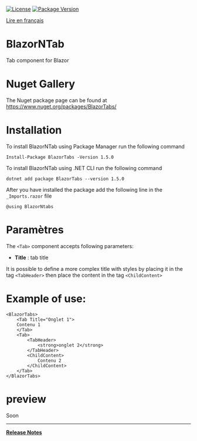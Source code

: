 [![License](https://img.shields.io/github/license/BlazorExtensions/Storage.svg?longCache=true&style=flat-square)](LICENSE)
[![Package Version](https://img.shields.io/badge/nuget-v1.5.0-blue.svg?longCache=true&style=flat-square)](https://www.nuget.org/packages/BlazorTabs/)

[Lire en français](BlazorNTab.md)

# BlazorNTab

Tab component for Blazor

# Nuget Gallery
The Nuget package page can be found at https://www.nuget.org/packages/BlazorTabs/

# Installation

To install BlazorNTab using Package Manager run the following command 
```
Install-Package BlazorTabs -Version 1.5.0
```
To install BlazorNTab using .NET CLI run the following command
```
dotnet add package BlazorTabs --version 1.5.0
```

After you have installed the package add the following line in the ```_Imports.razor``` file
```
@using BlazorNtabs
```

# Paramètres  

The ```<Tab>``` component accepts following parameters:
-	**Title** : tab title

It is possible to define a more complex title with styles by placing it in the tag ```<TabHeader>``` then place the content in the tag ```<ChildContent>```


# Example of use:

```
<BlazorTabs>
    <Tab Title="Onglet 1">
    Contenu 1
    </Tab>
    <Tab>
        <TabHeader>
            <strong>onglet 2</strong>
        </TabHeader>
        <ChildContent>
            Contenu 2
        </ChildContent>
    </Tab>
</BlazorTabs>
```

# preview
Soon
___
**[Release Notes](BlazorNTab_RELEASE_NOTE.md)** 

